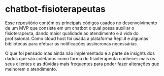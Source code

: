 # chatbot-fisioterapeutas
Esse repositório contém os principais códigos usados no desenvolvimento de um MVP que consiste em um chatbot o qual possa auxiliar o fisioterapeuta, dando maior qualidade ao atendimento e à vida do profissional. Como cloud host foi usada a plataforma Repl.it e algumas bibliotecas para efetuar as notificações assíncronas necessárias.

O que foi pensado mas ainda não implementado é a parte de insights dos dados que são coletados como forma do fisioterapeuta conhecer mais os seus clientes e as dúvidas mais frequentes para poder fazer alterações que melhorem o atendimento.
